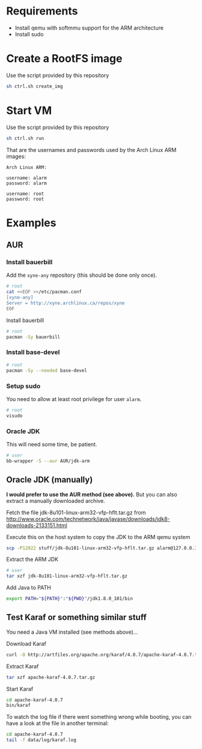 # Requirements

* Install qemu with softmmu support for the ARM architecture
* Install sudo

# Create a RootFS image

Use the script provided by this repository
```sh
sh ctrl.sh create_img
```

# Start VM

Use the script provided by this repository
```sh
sh ctrl.sh run
```

That are the usernames and passwords used by the Arch Linux ARM images:
```text
Arch Linux ARM:

username: alarm
password: alarm

username: root
password: root
```

# Examples

## AUR

### Install bauerbill

Add the `xyne-any` repository (this should be done only once).
```sh
# root
cat <<EOF >>/etc/pacman.conf
[xyne-any]
Server = http://xyne.archlinux.ca/repos/xyne
EOF
```

Install bauerbill
```sh
# root
pacman -Sy bauerbill
```

### Install base-devel

```sh
# root
pacman -Sy --needed base-devel
```

### Setup sudo

You need to allow at least root privilege for user `alarm`.
```sh
# root
visudo
```

### Oracle JDK

This will need some time, be patient.
```sh
# user
bb-wrapper -S --aur AUR/jdk-arm
```

## Oracle JDK (manually)

__I would prefer to use the AUR method (see above).__
But you can also extract a manually downloaded archive.

Fetch the file jdk-8u101-linux-arm32-vfp-hflt.tar.gz
from http://www.oracle.com/technetwork/java/javase/downloads/jdk8-downloads-2133151.html

Execute this on the host system to copy the JDK to the ARM qemu system
```sh
scp -P12022 stuff/jdk-8u101-linux-arm32-vfp-hflt.tar.gz alarm@127.0.0.1:/home/alarm
```

Extract the ARM JDK
```sh
# user
tar xzf jdk-8u101-linux-arm32-vfp-hflt.tar.gz
```

Add Java to PATH
```sh
export PATH="${PATH}":"${PWD}"/jdk1.8.0_101/bin
```

## Test Karaf or something similar stuff

You need a Java VM installed (see methods above)...

Download Karaf
```sh
curl -O http://artfiles.org/apache.org/karaf/4.0.7/apache-karaf-4.0.7.tar.gz
```

Extract Karaf
```sh
tar xzf apache-karaf-4.0.7.tar.gz
```

Start Karaf
```sh
cd apache-karaf-4.0.7
bin/karaf
```

To watch the log file if there went something wrong while booting, you can have a look at the file in another terminal:
```sh
cd apache-karaf-4.0.7
tail -f data/log/karaf.log
```

